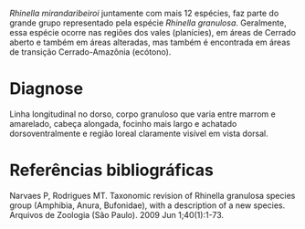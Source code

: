 ﻿*Rhinella mirandaribeiroi* juntamente com mais 12 espécies, faz parte do grande grupo representado pela espécie *Rhinella granulosa*. Geralmente, essa espécie ocorre nas regiões dos vales (planícies), em áreas de Cerrado aberto e também em áreas alteradas, mas também é encontrada em áreas de transição Cerrado-Amazônia (ecótono).


# Diagnose
Linha longitudinal no dorso, corpo granuloso que varia entre marrom e amarelado, cabeça alongada, focinho mais largo e achatado dorsoventralmente e <glossario>região loreal</glossario> claramente visível em vista dorsal.


# Referências bibliográficas
Narvaes P, Rodrigues MT. Taxonomic revision of Rhinella granulosa species group (Amphibia, Anura, Bufonidae), with a description of a new species. Arquivos de Zoologia (São Paulo). 2009 Jun 1;40(1):1-73.